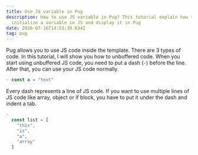```yaml
---
title: Use JS variable in Pug
description: How to use JS variable in Pug? This tutorial explain how to
  initialize a variable in JS and display it in Pug
date: 2020-07-16T14:53:38.634Z
tag: pug
---
```

Pug allows you to use JS code inside the template. There are 3 types of code. In this tutorial, I will show you how to unbuffered code. When you start using unbuffered JS code, you need to put a dash (`-`) before the line. After that, you can use your JS code normally. 

```javascript
- const a = "text"
```

Every dash represents a line of JS code. If  you want to use multiple lines of JS code like array, object or if block, you have to put it under the dash and indent a tab.

```javascript
-
  const list = [
    "this",
    "is",
    "a",
    "array"
  ]
```